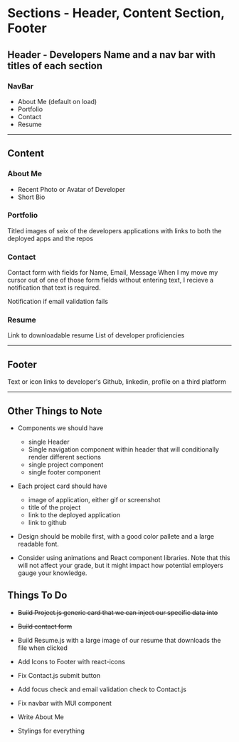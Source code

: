 # Sections - Header, Content Section, Footer

## Header  - Developers Name and a nav bar with titles of each section

### NavBar 
 - About Me (default on load)
 - Portfolio
 - Contact
 - Resume

--- 
## Content

### About Me
 - Recent Photo or Avatar of Developer
 - Short Bio

### Portfolio

Titled images of seix of the developers applications with links to both the deployed apps and the repos


### Contact 

Contact form with fields for Name, Email, Message
When I my move my cursor out of one of those form fields without entering text, I recieve a notification that text is required. 

Notification if email validation fails

### Resume 

Link to downloadable resume
List of developer proficiencies 

---

## Footer 
Text or icon links to developer's Github, linkedin, profile on a third platform 

---

## Other Things to Note
 * Components we should have
    - single Header
    - Single navigation component within header that will conditionally render different sections
    - single project component
    - single footer component 

* Each project card should have 
    - image of application, either gif or screenshot
    - title of the project
    - link to the deployed application
    - link to github

* Design should be mobile first, with a good color pallete and a large readable font. 

* Consider using animations and React component libraries. Note that this will not affect your grade, but it might impact how potential employers gauge your knowledge.


## Things To Do

* ~~Build Project.js generic card that we can inject our specific data into~~

* ~~Build contact form~~ 


* Build Resume.js with a large image of our resume that downloads the file when clicked

* Add Icons to Footer with react-icons

* Fix Contact.js submit button

* Add focus check and email validation check to Contact.js

* Fix navbar with MUI component

* Write About Me

* Stylings for everything 

